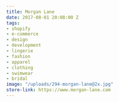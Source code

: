 ```yaml
---
title: Morgan Lane
date: 2017-08-01 20:08:00 Z
tags:
- shopify
- e-commerce
- design
- development
- lingerie
- fashion
- apparel
- clothing
- swimwear
- bridal
image: "/uploads/294-morgan-lane@2x.jpg"
store-link: https://www.morgan-lane.com
---
```


